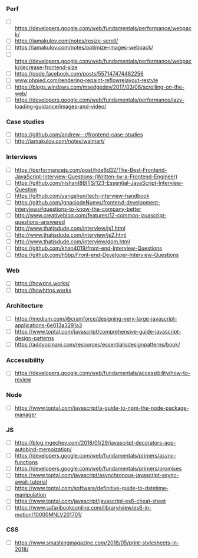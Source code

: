### Perf

- [ ] https://developers.google.com/web/fundamentals/performance/webpack/
- [ ] https://iamakulov.com/notes/resize-scroll/
- [ ] https://iamakulov.com/notes/optimize-images-webpack/
- [ ] https://developers.google.com/web/fundamentals/performance/webpack/decrease-frontend-size
- [ ] https://code.facebook.com/posts/557147474482256
- [ ] www.phpied.com/rendering-repaint-reflowrelayout-restyle
- [ ] https://blogs.windows.com/msedgedev/2017/03/08/scrolling-on-the-web/
- [ ] https://developers.google.com/web/fundamentals/performance/lazy-loading-guidance/images-and-video/

### Case studies

- [ ] https://github.com/andrew--r/frontend-case-studies
- [ ] http://iamakulov.com/notes/walmart/

### Interviews

- [ ] https://performancejs.com/post/hde6d32/The-Best-Frontend-JavaScript-Interview-Questions-(Written-by-a-Frontend-Engineer)
- [ ] https://github.com/nishant8BITS/123-Essential-JavaScript-Interview-Question
- [ ] https://github.com/yangshun/tech-interview-handbook
- [ ] https://github.com/IgnaciodeNuevo/frontend-development-interviews#questions-to-know-the-company-better
- [ ] http://www.creativebloq.com/features/12-common-javascript-questions-answered
- [ ] http://www.thatjsdude.com/interview/js1.html
- [ ] http://www.thatjsdude.com/interview/js2.html
- [ ] http://www.thatjsdude.com/interview/dom.html
- [ ] https://github.com/khan4019/front-end-Interview-Questions
- [ ] https://github.com/h5bp/Front-end-Developer-Interview-Questions

### Web

- [ ] https://howdns.works/
- [ ] https://howhttps.works

### Architecture

- [ ] https://medium.com/@cramforce/designing-very-large-javascript-applications-6e013a3291a3
- [ ] https://www.toptal.com/javascript/comprehensive-guide-javascript-design-patterns
- [ ] https://addyosmani.com/resources/essentialjsdesignpatterns/book/

### Accessibility

- [ ] https://developers.google.com/web/fundamentals/accessibility/how-to-review

### Node

- [ ] https://www.toptal.com/javascript/a-guide-to-npm-the-node-package-manager

### JS

- [ ] https://blog.mgechev.com/2018/01/29/javascript-decorators-aop-autobind-memoization/
- [ ] https://developers.google.com/web/fundamentals/primers/async-functions
- [ ] https://developers.google.com/web/fundamentals/primers/promises
- [ ] https://www.toptal.com/javascript/asynchronous-javascript-async-await-tutorial
- [ ] https://www.toptal.com/software/definitive-guide-to-datetime-manipulation
- [ ] https://www.toptal.com/javascript/javascript-es6-cheat-sheet
- [ ] https://www.safaribooksonline.com/library/view/es6-in-motion/10000MNLV201701/

### CSS

- [ ] https://www.smashingmagazine.com/2018/05/print-stylesheets-in-2018/
